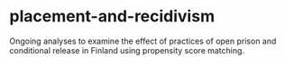 # placement-and-recidivism
Ongoing analyses to examine the effect of practices of open prison and conditional release in Finland using propensity score matching.
